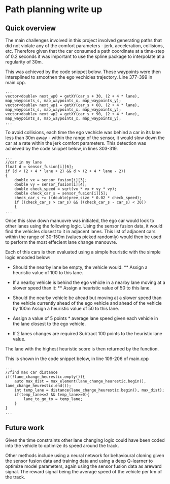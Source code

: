 # Path planning write up
## Quick overview
The main challenges involved in this project involved generating paths
that did not violate any of the comfort parameters - jerk, acceleration, collisions, etc.
Therefore given that the car consumed a path coordinate at a time-step of 0.2 seconds it was important to
use the spline package to interpolate at a regularity of 30m. 

This was achieved by the code snippet below. These waypoints were then intersplined to smoothen the ego vechicles trajectory. Line 377-399 in 
main.cpp. 
```
...
vector<double> next_wp0 = getXY(car_s + 30, (2 + 4 * lane), map_waypoints_s, map_waypoints_x, map_waypoints_y);
vector<double> next_wp1 = getXY(car_s + 60, (2 + 4 * lane), map_waypoints_s, map_waypoints_x, map_waypoints_y);
vector<double> next_wp2 = getXY(car_s + 90, (2 + 4 * lane), map_waypoints_s, map_waypoints_x, map_waypoints_y);
...
``` 

To avoid collisions, each time the ego vechicle was behind a car in its lane less than 30m away - within the range of the sensor, it would slow 
down the car at a rate within the jerk comfort parameters.  This detection was achieved by the code snippet below, in lines 303-319.
```
...
//car in my lane
float d = sensor_fusion[i][6];
if (d < (2 + 4 * lane + 2) && d > (2 + 4 * lane - 2))
{
	double vx = sensor_fusion[i][3];
	double vy = sensor_fusion[i][4];
	double check_speed = sqrt(vx * vx + vy * vy);
	double check_car_s = sensor_fusion[i][5];
	check_car_s += ((double)prev_size * 0.02 * check_speed);
	if ((check_car_s > car_s) && ((check_car_s - car_s) < 30))
	{ 
...
```

Once this slow down manuovre was initiated, the ego car would look to other lanes using the following logic.
Using the sensor fusion data, it would find the vehicles closest to it in adjacent lanes. This list of adjacent cars within the range of 30-150m (values picked randomly) would then be used to perform the most effecient lane change manouvre. 

Each of this cars is then evaluated using a simple heuristic with the simple logic encoded below:

* Should the nearby lane be empty, the vehicle would: 
** Assign a heuristic value of 100 to this lane.
* If a nearby vehicle is behind the ego vehicle in a nearby lane moving at a slower speed than it:
** Assign a heuristic value of 50 to this lane.	
* Should the nearby vehicle be ahead but moving at a slower speed than the vehicle currently ahead of the ego vehicle and ahead of the vehicle by 100m
	Assign a heuristic value of 50 to this lane.
	
* Assign a value of 5 points * average lane speed given each vehicle in the lane closest to the ego vehicle.

* If 2 lanes changes are required
	Subtract 100 points to the heuristic lane value.

The lane with the highest heuristic score is then returned by the function.

 This is shown in the code snippet below, in line 109-206 of main.cpp


```
...
//find max car distance
if(!lane_change_heurestic.empty()){
	auto max_dist = max_element(lane_change_heurestic.begin(), lane_change_heurestic.end());
	int temp_lane = distance(lane_change_heurestic.begin(), max_dist);
	if(temp_lane<=2 && temp_lane>=0){
		lane_to_go_to = temp_lane;
	}
}
...
```

## Future work
Given the time constraints other lane changing logic could have been coded into the vehicle to optimize
its speed around the track.

Other methods include using a neural network for behavioural cloning given the sensor fusion data and training data and using a deep Q-learner to optimize model parameters, again using the sensor fusion data as areward signal. The reward signal being the average speed of the vehicle per km of the track.
